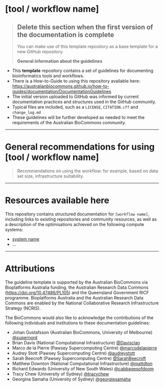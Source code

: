 [tool / workflow name]
==============

> ## Delete this section when the first version of the documentation is complete
> You can make use of this template repository as a base template for a new GitHub repository.
>
> **General information about the guidelines**
- This **template** repository contains a set of guidelines for documenting bioinformatics tools and workflows.
- There is a How-to-Guide to using this repository available here: https://australianbiocommons.github.io/how-to-guides/documentation/DocumentationGuidelines
- The initial version uploaded to GitHub was informed by current documentation practices and structures used in the GitHub community.
- Typical files are included, such as a `LICENSE`, `CITATION.cff` and `change_log.md`
- These guidelines will be further developed as needed to meet the requirements of the Australian BioCommons community.

---

# General recommendations for using [tool / workflow name]

> Recommendations on using the workflow: for example, based on data set size, infrastructure suitability.

---

# Resources available here

This repository contains structured documentation for ```[workflow name]```, including links to existing repositories and community resources, as well as a description of the optimisations achieved on the following compute systems:

- [system name](infrastructure_optimisation.md)
- ...

---

# Attributions

The guideline template is supported by the Australian BioCommons via Bioplatforms Australia funding, the Australian Research Data Commons (https://doi.org/10.47486/PL105) and the Queensland Government RICF programme. Bioplatforms Australia and the Australian Research Data Commons are enabled by the National Collaborative Research Infrastructure Strategy (NCRIS).

The BioCommons would also like to acknowledge the contributions of the following individuals and institutions to these documentation guidelines:

- Johan Gustafsson (Australian BioCommons, University of Melbourne) [@supernord](https://github.com/supernord)
- Brian Davis (National Computational Infrastructure) [@Davisclan](https://github.com/Davisclan)
- Marco de la Pierre (Pawsey Supercomputing Centre) [@marcodelapierre](https://github.com/marcodelapierre)
- Audrey Stott (Pawsey Supercomputing Centre) [@audreystott](https://github.com/audreystott)
- Sarah Beecroft (Pawsey Supercomputing Centre) [@SarahBeecroft](https://github.com/SarahBeecroft)
- Matthew Downton (National Computational Infrastructure) [@mattdton](https://github.com/mattdton)
- Richard Edwards (University of New South Wales) [@cabbagesofdoom](https://github.com/cabbagesofdoom)
- Tracy Chew (University of Sydney) [@tracychew](https://github.com/tracychew)
- Georgina Samaha (University of Sydney) [@georgiesamaha](https://github.com/georgiesamaha)



